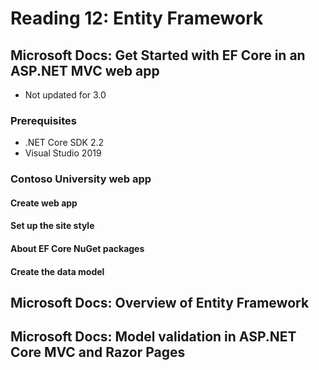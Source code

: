 # Reading 12: Entity Framework

## Microsoft Docs: Get Started with EF Core in an ASP.NET MVC web app
- Not updated for 3.0

### Prerequisites
- .NET Core SDK 2.2
- Visual Studio 2019

### Contoso University web app

#### Create web app

#### Set up the site style

#### About EF Core NuGet packages

#### Create the data model

## Microsoft Docs: Overview of Entity Framework

## Microsoft Docs: Model validation in ASP.NET Core MVC and Razor Pages
